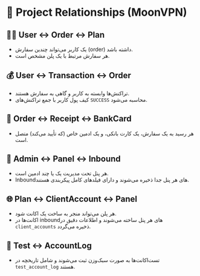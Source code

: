 # 🔗 Project Relationships (MoonVPN)

## 🧑‍💼 User ↔️ Order ↔️ Plan
- یک کاربر می‌تواند چندین سفارش (order) داشته باشد.
- هر سفارش مرتبط با یک پلن مشخص است.

## 💰 User ↔️ Transaction ↔️ Order
- تراکنش‌ها وابسته به کاربر و گاهی به سفارش هستند.
- کیف پول کاربر با جمع تراکنش‌های `SUCCESS` محاسبه می‌شود.

## 🧾 Order ↔️ Receipt ↔️ BankCard
- هر رسید به یک سفارش، یک کارت بانکی، و یک ادمین خاص (که تأیید می‌کند) متصل است.

## 🧠 Admin ↔️ Panel ↔️ Inbound
- هر پنل تحت مدیریت یک یا چند ادمین است.
- Inboundهای هر پنل جدا ذخیره می‌شوند و دارای فیلدهای کامل پیکربندی هستند.

## 🌐 Plan ↔️ ClientAccount ↔️ Panel
- هر پلن می‌تواند منجر به ساخت یک اکانت شود.
- اکانت‌ها در inboundهای هر پنل ساخته می‌شوند و اطلاعات دقیق در `client_accounts` ذخیره می‌گردد.

## 🧪 Test ↔️ AccountLog
- تست‌اکانت‌ها به صورت سبک‌وزن ثبت می‌شوند و شامل تاریخچه در `test_account_log` هستند.
